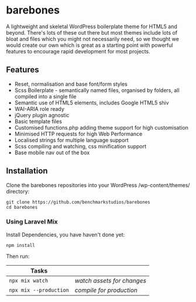 # barebones

A lightweight and skeletal WordPress boilerplate theme for HTML5 and beyond. There's lots of these out there but most themes include lots of bloat and files which you might not necessarily need, so we thought we would create our own which is great as a starting point with powerful features to encourage rapid development for most projects.

## Features

* Reset, normalisation and base font/form styles
* Scss Boilerplate - semantically named files, organised by folders, all compiled into a single file
* Semantic use of HTML5 elements, includes Google HTML5 shiv
* WAI-ARIA role ready
* jQuery plugin agnostic
* Basic template files
* Customised functions.php adding theme support for high customisation
* Minimised HTTP requests for high Web Performance
* Localised strings for multiple language support
* Scss compiling and watching, css minification support
* Base mobile nav out of the box

## Installation

Clone the barebones repositories into your WordPress /wp-content/themes/ directory:

    git clone https://github.com/benchmarkstudios/barebones
    cd barebones

### Using Laravel Mix

Install Dependencies, you have haven't done yet:

    npm install

Then run:

| Tasks                     |                                                                    |
|---------------------------|--------------------------------------------------------------------|
| `npx mix watch`           | *watch assets for changes*                                         |
| `npx mix --production`    | *compile for production*                                           |